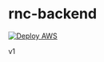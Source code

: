 # rnc-backend
[![Deploy AWS](https://github.com/cristianomg/rnc-backend/actions/workflows/dotnet.yml/badge.svg?branch=master)](https://github.com/cristianomg/rnc-backend/actions/workflows/dotnet.yml)


v1